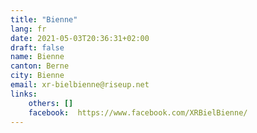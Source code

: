 ```yaml
---
title: "Bienne"
lang: fr
date: 2021-05-03T20:36:31+02:00
draft: false
name: Bienne
canton: Berne
city: Bienne
email: xr-bielbienne@riseup.net
links:
    others: []
    facebook:  https://www.facebook.com/XRBielBienne/
---
```


